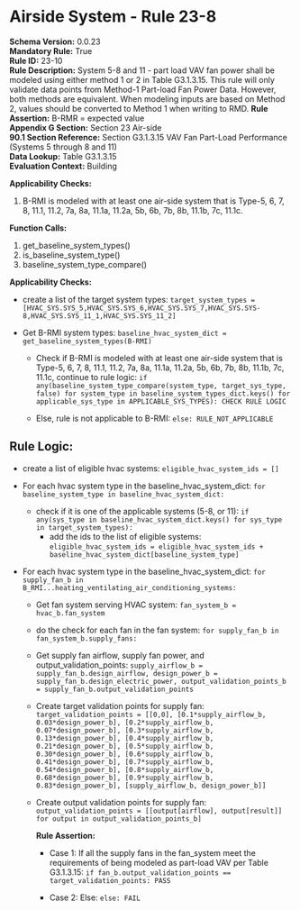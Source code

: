 # Airside System - Rule 23-8  

 **Schema Version:** 0.0.23  
 **Mandatory Rule:** True  
 **Rule ID:** 23-10  
 **Rule Description:** System 5-8 and 11 - part load VAV fan power shall be modeled using either method 1 or 2 in Table G3.1.3.15. This rule will only validate data points from Method-1 Part-load Fan Power Data. However, both methods are equivalent. When modeling inputs are based on Method 2, values should be converted to Method 1 when writing to RMD.
 **Rule Assertion:** B-RMR = expected value  
 **Appendix G Section:** Section 23 Air-side  
 **90.1 Section Reference:** Section G3.1.3.15 VAV Fan Part-Load Performance (Systems 5 through 8 and 11)  
 **Data Lookup:** Table G3.1.3.15  
 **Evaluation Context:** Building  

 **Applicability Checks:**  

 1. B-RMI is modeled with at least one air-side system that is Type-5, 6, 7, 8, 11.1, 11.2, 7a, 8a, 11.1a, 11.2a, 5b, 6b, 7b, 8b, 11.1b, 7c, 11.1c.  

 **Function Calls:**  

 1. get_baseline_system_types()  
 2. is_baseline_system_type()
 3. baseline_system_type_compare()

 **Applicability Checks:**  
 - create a list of the target system types: `target_system_types = [HVAC_SYS.SYS_5,HVAC_SYS.SYS_6,HVAC_SYS.SYS_7,HVAC_SYS.SYS-8,HVAC_SYS.SYS_11_1,HVAC_SYS.SYS_11_2]`
 - Get B-RMI system types: `baseline_hvac_system_dict = get_baseline_system_types(B-RMI)`

   - Check if B-RMI is modeled with at least one air-side system that is Type-5, 6, 7, 8, 11.1, 11.2, 7a, 8a, 11.1a, 11.2a, 5b, 6b, 7b, 8b, 11.1b, 7c, 11.1c, continue to rule logic: `if any(baseline_system_type_compare(system_type, target_sys_type, false) for system_type in baseline_system_types_dict.keys() for applicable_sys_type in APPLICABLE_SYS_TYPES): CHECK RULE LOGIC`

   - Else, rule is not applicable to B-RMI: `else: RULE_NOT_APPLICABLE`

 ## Rule Logic:  
 - create a list of eligible hvac systems: `eligible_hvac_system_ids = []`

- For each hvac system type in the baseline_hvac_system_dict: `for baseline_system_type in baseline_hvac_system_dict:`
  - check if it is one of the applicable systems (5-8, or 11): `if any(sys_type in baseline_hvac_system_dict.keys() for sys_type in target_system_types):`
    - add the ids to the list of eligible systems: `eligible_hvac_system_ids = eligible_hvac_system_ids + baseline_hvac_system_dict[baseline_system_type]`    

 - For each hvac system type in the baseline_hvac_system_dict: `for supply_fan_b in B_RMI...heating_ventilating_air_conditioning_systems:`

   - Get fan system serving HVAC system: `fan_system_b = hvac_b.fan_system`

   - do the check for each fan in the fan system: `for supply_fan_b in fan_system_b.supply_fans:`

   - Get supply fan airflow,  supply fan power, and output_validation_points: `supply_airflow_b = supply_fan_b.design_airflow, design_power_b = supply_fan_b.design_electric_power, output_validation_points_b = supply_fan_b.output_validation_points`

   - Create target validation points for supply fan: `target_validation_points = [[0,0], [0.1*supply_airflow_b, 0.03*design_power_b], [0.2*supply_airflow_b, 0.07*design_power_b], [0.3*supply_airflow_b, 0.13*design_power_b], [0.4*supply_airflow_b, 0.21*design_power_b], [0.5*supply_airflow_b, 0.30*design_power_b], [0.6*supply_airflow_b, 0.41*design_power_b], [0.7*supply_airflow_b, 0.54*design_power_b], [0.8*supply_airflow_b, 0.68*design_power_b], [0.9*supply_airflow_b, 0.83*design_power_b], [supply_airflow_b, design_power_b]]`
   
   - Create output validation points for supply fan: `output_validation_points = [[output[airflow], output[result]] for output in output_validation_points_b]` 
    
     **Rule Assertion:**
     - Case 1: If all the supply fans in the fan_system meet the requirements of being modeled as part-load VAV per Table G3.1.3.15: `if fan_b.output_validation_points == target_validation_points: PASS`

     - Case 2: Else: `else: FAIL`